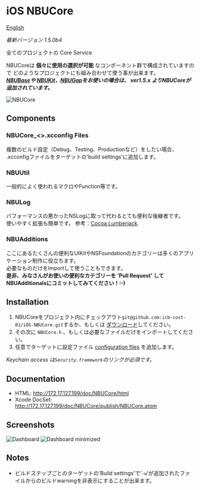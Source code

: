 iOS NBUCore
===========  
[English](https://github.com/icb-cost-01/iOS-NBUCore/blob/master/README.md)

_最新バージョン 1.5.0b4_

全てのプロジェクトの Core Service  

NBUCoreは **個々に使用の選択が可能** なコンポーネント群で構成されていますので
どのようなプロジェクトにも組み合わせて使う事が出来ます。  
__*[NBUBase](https://github.com/icb-cost-01/iOS-NBUBase)や
[NBUKit](https://github.com/icb-cost-01/iOS-NBUKit)、[NBUGap](https://github.com/icb-cost-01/iOS-NBUGap)をお使いの場合は、
ver1.5.x よりNBUCoreが追加されています。*__

![NBUCore](https://github.com/icb-cost-01/iOS-NBUCore/wiki/images/NBUCore.png)

Components
----------

### NBUCore_<>.xcconfig Files

複数のビルド設定（Debug、Testing、Productionなど）をしたい場合、  
.xcconfigファイルをターゲットの'build settings'に追加します。

### NBUUtil

一般的によく使われるマクロやFunction等です。

### NBULog

パフォーマンスの悪かったNSLogに取って代わるとても便利な後継者です。  
使いやすく拡張も簡単です。 参考：[Cocoa Lumberjack](https://github.com/robbiehanson/CocoaLumberjack).

### NBUAdditions

ここにあるたくさんの便利なUIKitやNSFoundationのカテゴリーは多くのアプリケーション制作に役立ちます。  
必要なものだけをImportして使うこともできます。  
**是非、みなさんがお使いの便利なカテゴリーを 'Pull Request' してNBUAdditionalsにコミットしてみてください！:-)**

Installation
------------

1. NBUCoreをプロジェクト内にチェックアウト`git@github.com:icb-cost-01/iOS-NBUCore.git`するか、もしくは [ダウンロード](https://github.com/icb-cost-01/iOS-NBUCore/tags)してください。  
2. その次に `NBUCore.h` 、もしくは必要なファイルだけをインポートしてください。  
3. 任意でターゲットに設定ファイル [configuration files](#nbucore_xcconfig-files) を追加します。  
 
_Keychain access は`Security.framework`のリンクが必須です。_
 
Documentation
-------------
 
* HTML: http://172.17.127.199/doc/NBUCore/html
* Xcode DocSet: http://172.17.127.199/doc/NBUCore/publish/NBUCore.atom
 
Screenshots
-----------
 
![Dashboard](https://github.com/icb-cost-01/iOS-NBUCore/wiki/images/Dashboard.png "On-device log console")
![Dashboard minimized](https://github.com/icb-cost-01/iOS-NBUCore/wiki/images/Dashboard_minimized.png "Minimized log console")


Notes
-----
 
* ビルドステップごとのターゲットの'Build settings'で’<code>-w</code>’が追加されたファイルからのビルドwarningを非表示にすることが出来ます。 


